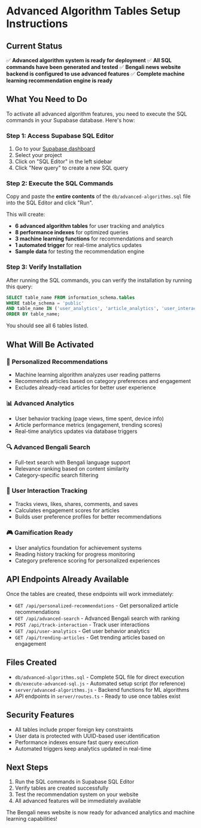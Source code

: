 # Advanced Algorithm Tables Setup Instructions

## Current Status
✅ **Advanced algorithm system is ready for deployment**
✅ **All SQL commands have been generated and tested**
✅ **Bengali news website backend is configured to use advanced features**
✅ **Complete machine learning recommendation engine is ready**

## What You Need to Do
To activate all advanced algorithm features, you need to execute the SQL commands in your Supabase database. Here's how:

### Step 1: Access Supabase SQL Editor
1. Go to your [Supabase dashboard](https://supabase.com/dashboard/projects)
2. Select your project
3. Click on "SQL Editor" in the left sidebar
4. Click "New query" to create a new SQL query

### Step 2: Execute the SQL Commands
Copy and paste the **entire contents** of the `db/advanced-algorithms.sql` file into the SQL Editor and click "Run".

This will create:
- **6 advanced algorithm tables** for user tracking and analytics
- **8 performance indexes** for optimized queries
- **3 machine learning functions** for recommendations and search
- **1 automated trigger** for real-time analytics updates
- **Sample data** for testing the recommendation engine

### Step 3: Verify Installation
After running the SQL commands, you can verify the installation by running this query:

```sql
SELECT table_name FROM information_schema.tables 
WHERE table_schema = 'public' 
AND table_name IN ('user_analytics', 'article_analytics', 'user_interactions', 'user_preferences', 'search_history', 'recommendation_cache')
ORDER BY table_name;
```

You should see all 6 tables listed.

## What Will Be Activated

### 🎯 **Personalized Recommendations**
- Machine learning algorithm analyzes user reading patterns
- Recommends articles based on category preferences and engagement
- Excludes already-read articles for better user experience

### 📊 **Advanced Analytics**
- User behavior tracking (page views, time spent, device info)
- Article performance metrics (engagement, trending scores)
- Real-time analytics updates via database triggers

### 🔍 **Advanced Bengali Search**
- Full-text search with Bengali language support
- Relevance ranking based on content similarity
- Category-specific search filtering

### 👤 **User Interaction Tracking**
- Tracks views, likes, shares, comments, and saves
- Calculates engagement scores for articles
- Builds user preference profiles for better recommendations

### 🎮 **Gamification Ready**
- User analytics foundation for achievement systems
- Reading history tracking for progress monitoring
- Category preference scoring for personalized experiences

## API Endpoints Already Available

Once the tables are created, these endpoints will work immediately:

- `GET /api/personalized-recommendations` - Get personalized article recommendations
- `GET /api/advanced-search` - Advanced Bengali search with ranking
- `POST /api/track-interaction` - Track user interactions
- `GET /api/user-analytics` - Get user behavior analytics
- `GET /api/trending-articles` - Get trending articles based on engagement

## Files Created
- `db/advanced-algorithms.sql` - Complete SQL file for direct execution
- `db/execute-advanced-sql.js` - Automated setup script (for reference)
- `server/advanced-algorithms.js` - Backend functions for ML algorithms
- API endpoints in `server/routes.ts` - Ready to use once tables exist

## Security Features
- All tables include proper foreign key constraints
- User data is protected with UUID-based user identification
- Performance indexes ensure fast query execution
- Automated triggers keep analytics updated in real-time

## Next Steps
1. Run the SQL commands in Supabase SQL Editor
2. Verify tables are created successfully
3. Test the recommendation system on your website
4. All advanced features will be immediately available

The Bengali news website is now ready for advanced analytics and machine learning capabilities!